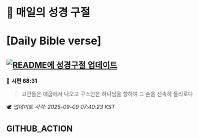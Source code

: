 # 🙏 매일의 성경 구절
# [Daily Bible verse]
## [![README에 성경구절 업데이트](https://github.com/DONGSUKA/first_test/actions/workflows/update-readme-bible.yml/badge.svg)](https://github.com/DONGSUKA/first_test/actions/workflows/update-readme-bible.yml)
<!-- START_BIBLE_VERSE -->
📖 **시편 68:31**
> 고관들은 애굽에서 나오고 구스인은 하나님을 향하여 그 손을 신속히 들리로다

🕊️ _업데이트 시각: 2025-09-09 07:40:23 KST_
  <!-- END_BIBLE_VERSE -->
## GITHUB_ACTION
